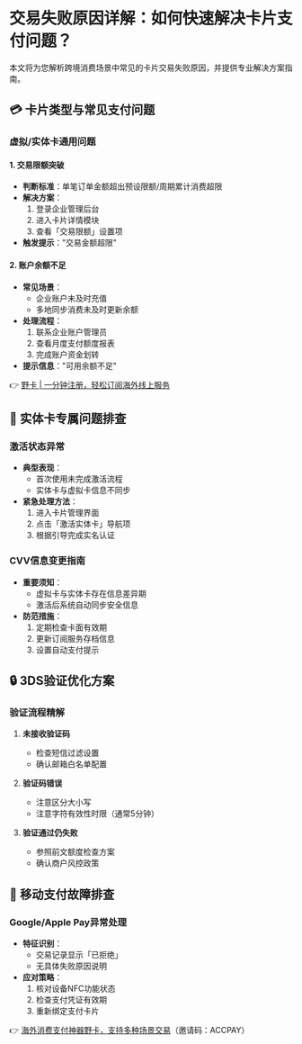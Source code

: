 # 交易失败原因详解：如何快速解决卡片支付问题？

本文将为您解析跨境消费场景中常见的卡片交易失败原因，并提供专业解决方案指南。

## 💳 卡片类型与常见支付问题

### 虚拟/实体卡通用问题

#### 1. 交易限额突破
- **判断标准**：单笔订单金额超出预设限额/周期累计消费超限
- **解决方案**：
  1. 登录企业管理后台
  2. 进入卡片详情模块
  3. 查看「交易限额」设置项
- **触发提示**："交易金额超限"

#### 2. 账户余额不足
- **常见场景**：
  - 企业账户未及时充值
  - 多地同步消费未及时更新余额
- **处理流程**：
  1. 联系企业账户管理员
  2. 查看月度支付额度报表
  3. 完成账户资金划转
- **提示信息**："可用余额不足"

👉 [野卡 | 一分钟注册，轻松订阅海外线上服务](https://bbtdd.com/yeka)

## 🔖 实体卡专属问题排查

### 激活状态异常
- **典型表现**：
  - 首次使用未完成激活流程
  - 实体卡与虚拟卡信息不同步
- **紧急处理方法**：
  1. 进入卡片管理界面
  2. 点击「激活实体卡」导航项
  3. 根据引导完成实名认证

### CVV信息变更指南
- **重要须知**：
  - 虚拟卡与实体卡存在信息差异期
  - 激活后系统自动同步安全信息
- **防范措施**：
  1. 定期检查卡面有效期
  2. 更新订阅服务存档信息
  3. 设置自动支付提示

## 🔒 3DS验证优化方案

### 验证流程精解
1. **未接收验证码**  
   - 检查短信过滤设置
   - 确认邮箱白名单配置

2. **验证码错误**  
   - 注意区分大小写
   - 注意字符有效性时限（通常5分钟）

3. **验证通过仍失败**  
   - 参照前文额度检查方案
   - 确认商户风控政策

## 📱 移动支付故障排查

### Google/Apple Pay异常处理
- **特征识别**：
  - 交易记录显示「已拒绝」
  - 无具体失败原因说明
- **应对策略**：
  1. 核对设备NFC功能状态
  2. 检查支付凭证有效期
  3. 重新绑定支付卡片

👉 [海外消费支付神器野卡，支持多种场景交易](https://bbtdd.com/yeka)（邀请码：ACCPAY）